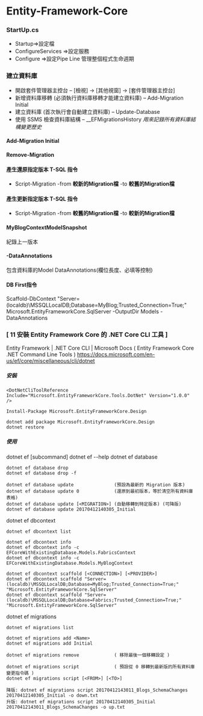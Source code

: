 # Entity-Framework-Core

### StartUp.cs

- Startup=>設定檔
- ConfigureServices =>設定服務
- Configure =>設定Pipe Line 管理整個程式生命週期

### 建立資料庫

- 開啟套件管理器主控台 – [檢視] -> [其他視窗] -> [套件管理器主控台]
- 新增資料庫移轉 (必須執行資料庫移轉才能建立資料庫) – Add-Migration Initial
- 建立資料庫 (首次執行會自動建立資料庫) – Update-Database
- 使用 SSMS 檢查資料庫結構 – __EFMigrationsHistory *用來記錄所有資料庫結構變更歷史*
#### Add-Migration Initial
#### Remove-Migration
#### 產生還原指定版本 T-SQL 指令
- Script-Migration -from **較新的Migration檔** -to **較舊的Migration檔**
#### 產生更新指定版本 T-SQL 指令
- Script-Migration -from **較舊的Migration檔** -to **較新的Migration檔**

#### MyBlogContextModelSnapshot

紀錄上一版本

#### -DataAnnotations

包含資料庫的Model DataAnnotations(欄位長度、必填等控制)

#### DB First指令

Scaffold-DbContext "Server=(localdb)\MSSQLLocalDB;Database=MyBlog;Trusted_Connection=True;" Microsoft.EntityFrameworkCore.SqlServer -OutputDir Models -DataAnnotations

### [ 11 安裝 Entity Framework Core 的 .NET Core CLI 工具 ]


Entity Framework | .NET Core CLI | Microsoft Docs
( Entity Framework Core .NET Command Line Tools )
https://docs.microsoft.com/en-us/ef/core/miscellaneous/cli/dotnet

##### 安裝

    <DotNetCliToolReference Include="Microsoft.EntityFrameworkCore.Tools.DotNet" Version="1.0.0" />

    Install-Package Microsoft.EntityFrameworkCore.Design

    dotnet add package Microsoft.EntityFrameworkCore.Design
    dotnet restore

##### 使用

dotnet ef [subcommand]
dotnet ef --help
dotnet ef database

    dotnet ef database drop
    dotnet ef database drop -f

    dotnet ef database update               (預設為最新的 Migration 版本)
    dotnet ef database update 0             (還原到最初版本，等於清空所有資料庫表格)
    dotnet ef database update [<MIGRATION>] (自動移轉到特定版本) (可降版)
    dotnet ef database update 20170412140305_Initial

dotnet ef dbcontext

    dotnet ef dbcontext list

    dotnet ef dbcontext info
    dotnet ef dbcontext info -c EFCoreWithExistingDatabase.Models.FabricsContext
    dotnet ef dbcontext info -c EFCoreWithExistingDatabase.Models.MyBlogContext

    dotnet ef dbcontext scaffold [<CONNECTION>] [<PROVIDER>]
    dotnet ef dbcontext scaffold "Server=(localdb)\MSSQLLocalDB;Database=MyBlog;Trusted_Connection=True;" "Microsoft.EntityFrameworkCore.SqlServer"
    dotnet ef dbcontext scaffold "Server=(localdb)\MSSQLLocalDB;Database=Fabrics;Trusted_Connection=True;" "Microsoft.EntityFrameworkCore.SqlServer"

dotnet ef migrations

    dotnet ef migrations list

    dotnet ef migrations add <Name>
    dotnet ef migrations add Initial

    dotnet ef migrations remove             ( 移除最後一個移轉設定 )

    dotnet ef migrations script             ( 預設從 0 移轉到最新版的所有資料庫變更指令碼 )
    dotnet ef migrations script [<FROM>] [<TO>]

    降版: dotnet ef migrations script 20170412143011_Blogs_SchemaChanges 20170412140305_Initial -o down.txt
    升版: dotnet ef migrations script 20170412140305_Initial 20170412143011_Blogs_SchemaChanges -o up.txt
